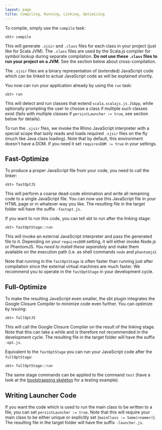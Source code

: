 ```yaml
---
layout: page
title: Compiling, Running, Linking, Optimizing
---
```


To compile, simply use the `compile` task:

    sbt> compile

This will generate `.sjsir` and `.class` files for each class in your project (just like for Scala JVM). The `.class` files are used by the Scala.js compiler for symbol lookup during separate compilation. **Do not use these `.class` files to run your project on a JVM.** See the section below about cross-compilation.

The `.sjsir` files are a binary representation of (extended) JavaScript code which can be linked to actual JavaScript code as will be explained shortly.

You now can run your application already by using the `run` task:

    sbt> run

This will detect and run classes that extend `scala.scalajs.js.JSApp`, while optionally prompting the user to choose a class if multiple such classes exist (fails with multiple classes if `persistLauncher := true`, see section below for details).

To run the `.sjsir` files, we invoke the Rhino JavaScript interpreter with a special scope that lazily reads and loads required `.sjsir` files on the fly (much like Java class loading). Note that by default, this environment doesn't have a DOM. If you need it set `requiresDOM := true` in your settings.

## Fast-Optimize

To produce a proper JavaScript file from your code, you need to call the linker:

    sbt> fastOptJS

This will perform a coarse dead-code elimination and write all remaining code to a single JavaScript file. You can now use this JavaScript file in your HTML page or in whatever way you like. The resulting file in the target folder will have the suffix `-fastopt.js`.

If you want to run this code, you can tell sbt to run after the linking stage:

    sbt> fastOptStage::run

This will invoke an external JavaScript interpreter and pass the generated file to it. Depending on your `requiresDOM` setting, it will either invoke Node.js or PhantomJS. *You need to install these separately* and make them available on the execution path (i.e. as shell commands `node` and `phantomjs`).

Note that running in the `fastOptStage` is often faster than running just after compilation since the external virtual machines are much faster. We recommend you to operate in the `fastOptStage` in your development cycle.

## Full-Optimize

To make the resulting JavaScript even smaller, the sbt plugin integrates the Google Closure Compiler to minimize code even further. You can optimize by issuing:

    sbt> fullOptJS

This will call the Google Closure Compiler on the result of the linking stage. Note that this can take a while and is therefore not recommended in the development cycle. The resulting file in the target folder will have the suffix `-opt.js`.

Equivalent to the `fastOptStage` you can run your JavaScript code after the `fullOptStage`:

    sbt> fullOptStage::run

The same stage commands can be applied to the command `test` (have a look at the [bootstrapping skeleton](https://github.com/sjrd/scala-js-example-app) for a testing example).

## Writing Launcher Code

If you want the code which is used to run the main class to be written to a file, you can set `persistLauncher := true`. Note that this will require your main class to be either unique or explicitly set (`mainClass := Some(<name>)`). The resulting file in the target folder will have the suffix `-launcher.js`.
